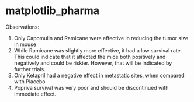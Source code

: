 # matplotlib_pharma

Observations:
1) Only Capomulin and Ramicane were effective in reducing the tumor size in mouse
2) While Ramicane was slightly more effective, it had a low survival rate. This could indicate that it affected the mice both positively and negatively and could be riskier. However, that will be indicated by further trials.
3) Only Ketapril had a negative effect in metastatic sites, when compared with Placebo
4) Popriva survival was very poor and should be discontinued with immediate effect.
